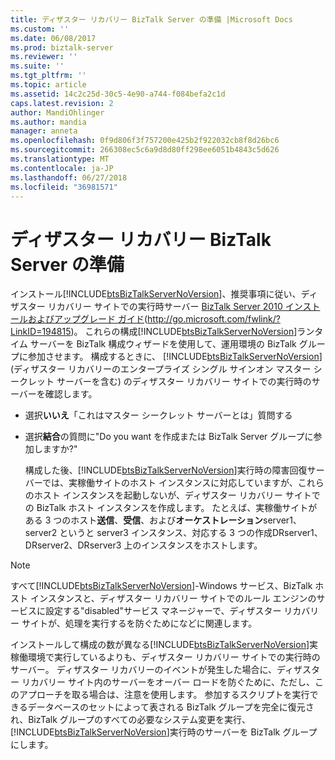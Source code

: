 ```yaml
---
title: ディザスター リカバリー BizTalk Server の準備 |Microsoft Docs
ms.custom: ''
ms.date: 06/08/2017
ms.prod: biztalk-server
ms.reviewer: ''
ms.suite: ''
ms.tgt_pltfrm: ''
ms.topic: article
ms.assetid: 14c2c25d-30c5-4e90-a744-f084befa2c1d
caps.latest.revision: 2
author: MandiOhlinger
ms.author: mandia
manager: anneta
ms.openlocfilehash: 0f9d806f3f757200e425b2f922032cb8f8d26bc6
ms.sourcegitcommit: 266308ec5c6a9d8d80ff298ee6051b4843c5d626
ms.translationtype: MT
ms.contentlocale: ja-JP
ms.lasthandoff: 06/27/2018
ms.locfileid: "36981571"
---
```

# <a name="preparing-the-disaster-recovery-biztalk-servers"></a>ディザスター リカバリー BizTalk Server の準備
インストール[!INCLUDE[btsBizTalkServerNoVersion](../includes/btsbiztalkservernoversion-md.md)]、推奨事項に従い、ディザスター リカバリー サイトでの実行時サーバー [BizTalk Server 2010 インストールおよびアップグレード ガイド](http://go.microsoft.com/fwlink/?LinkID=194815)(<http://go.microsoft.com/fwlink/?LinkID=194815>)。 これらの構成[!INCLUDE[btsBizTalkServerNoVersion](../includes/btsbiztalkservernoversion-md.md)]ランタイム サーバーを BizTalk 構成ウィザードを使用して、運用環境の BizTalk グループに参加させます。 構成するときに、 [!INCLUDE[btsBizTalkServerNoVersion](../includes/btsbiztalkservernoversion-md.md)] (ディザスター リカバリーのエンタープライズ シングル サインオン マスター シークレット サーバーを含む) のディザスター リカバリー サイトでの実行時のサーバーを確認します。  
  
- 選択**いいえ**「これはマスター シークレット サーバーとは」質問する  
  
- 選択**結合**の質問に"Do you want を作成または BizTalk Server グループに参加しますか?"  
  
  構成した後、[!INCLUDE[btsBizTalkServerNoVersion](../includes/btsbiztalkservernoversion-md.md)]実行時の障害回復サーバーでは、実稼働サイトのホスト インスタンスに対応していますが、これらのホスト インスタンスを起動しないが、ディザスター リカバリー サイトでの BizTalk ホスト インスタンスを作成します。 たとえば、実稼働サイトがある 3 つのホスト**送信**、**受信**、および**オーケストレーション**server1、server2 というと server3 インスタンス、対応する 3 つの作成DRserver1、DRserver2、DRserver3 上のインスタンスをホストします。  
  
> [!NOTE]
>  すべて[!INCLUDE[btsBizTalkServerNoVersion](../includes/btsbiztalkservernoversion-md.md)]-Windows サービス、BizTalk ホスト インスタンスと、ディザスター リカバリー サイトでのルール エンジンのサービスに設定する"disabled"サービス マネージャーで、ディザスター リカバリー サイトが、処理を実行するを防ぐためになどに関連します。  
  
 インストールして構成の数が異なる[!INCLUDE[btsBizTalkServerNoVersion](../includes/btsbiztalkservernoversion-md.md)]実稼働環境で実行しているよりも、ディザスター リカバリー サイトでの実行時のサーバー。 ディザスター リカバリーのイベントが発生した場合に、ディザスター リカバリー サイト内のサーバーをオーバー ロードを防ぐために、ただし、このアプローチを取る場合は、注意を使用します。 参加するスクリプトを実行できるデータベースのセットによって表される BizTalk グループを完全に復元され、BizTalk グループのすべての必要なシステム変更を実行、[!INCLUDE[btsBizTalkServerNoVersion](../includes/btsbiztalkservernoversion-md.md)]実行時のサーバーを BizTalk グループにします。